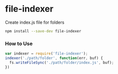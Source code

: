 file-indexer
============

Create index.js file for folders

```bash
npm install --save-dev file-indexer
```


### How to Use

```js
var indexer = require('file-indexer');
indexer('./path/folder', function(err, buf) {
  fs.writeFileSync('./path/folder/index.js', buf);
})
```